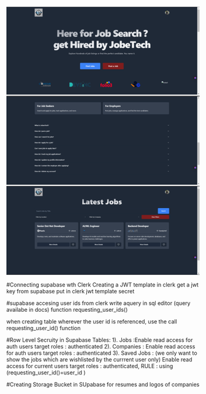 ![alt text](image.png)
![alt text](image-1.png)
![alt text](image-2.png)

#Connecting supabase wth Clerk
Creating a JWT template in clerk
get a jwt key from supabase
put in clerk jwt template secret

#supabase accesing user ids from clerk
write aquery in sql editor (query availabe in docs)
function requesting_user_ids()

when creating table wherever the user id is referenced, use the call requesting_user_id() function

#Row Level Secruity in Supabase Tables:
1). Jobs :Enable read access for auth users target roles : authenticated
2). Companies : Enable read access for auth users target roles : authenticated
3). Saved Jobs : (we only want to show the jobs which are wishlisted by the currrent user only)
Enable read access for current users target roles : authenticated, RULE : using (requesting_user_id()=user_id )

#Creating Storage Bucket in SUpabase for resumes and logos of companies
